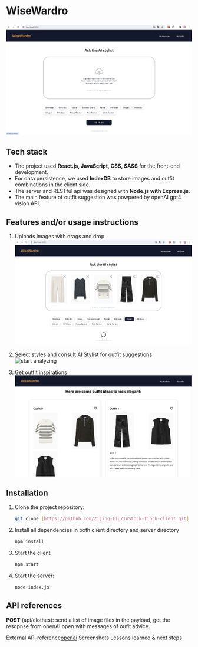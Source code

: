 # WiseWardro

![Homepage](./homepage.png)

## Tech stack

- The project used **React.js, JavaScript, CSS, SASS** for the front-end development.
- For data persistence, we used **IndexDB** to store images and outfit combinations in the client side.
- The server and RESTful api was designed with **Node.js with Express.js**.
- The main feature of outfit suggestion was powpered by openAI gpt4 vision API.

## Features and/or usage instructions

1. Uploads images with drags and drop
   ![upload images](./upload_images.png)

2. Select styles and consult AI Stylist for outfit suggestions
   ![start analyzing](./analyzing_images.png)

3. Get outfit inspirations
   ![get outfit ideas analyzing](./recommendations.png)

## Installation

1. Clone the project repository:

   ```bash
   git clone [https://github.com/Zijing-Liu/InStock-finch-client.git]
   ```

2. Install all dependencies in both client directory and server directory

   ```bash
   npm install
   ```

3. Start the client

   ```bash
   npm start
   ```

4. Start the server:
   ```bash
   node index.js
   ```

## API references

**POST** (api/clothes): send a list of image files in the payload, get the resopnse from openAI open with messages of oufit advice.

External API reference[openai](https://platform.openai.com/docs/guides/vision)
Screenshots
Lessons learned & next steps
